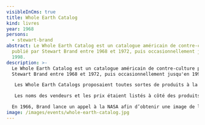 ```yaml
---
visibleInCms: true
title: Whole Earth Catalog
kind: livres
year: 1968
persons:
  - stewart-brand
abstract: Le Whole Earth Catalog est un catalogue américain de contre-culture
  publié par Stewart Brand entre 1968 et 1972, puis occasionnellement jusqu'en
  1998.
description: >-
  Le Whole Earth Catalog est un catalogue américain de contre-culture publié par
  Stewart Brand entre 1968 et 1972, puis occasionnellement jusqu'en 1998.

   Les Whole Earth Catalogs proposaient toutes sortes de produits à la vente (vêtements, livres, outils, machines, graines — des choses utiles à un style de vie créatif et autosuffisant), mais ne vendaient directement aucun de ces produits. Il pronaît le Do it yourself.

   Les noms des vendeurs et les prix étaient listés à côté des produits proposés, le tout étant accompagné d'une recommandation de ne pas harceler ces sociétés, souvent de taille modeste, par des questions de simple curiosité si on n'envisageait pas vraiment l'achat de ce qu'elles proposaient.

  En 1966, Brand lance un appel à la NASA afin d’obtenir une image de la Terre vue de l’espace. Devant le silence des autorités, il se met à distribuer des badges à 25 cents demandant « “Pourquoi n’avons-nous toujours pas vu une photo de la Terre entière ?”
image: /images/events/whole-earth-catalog.jpg
---
```


